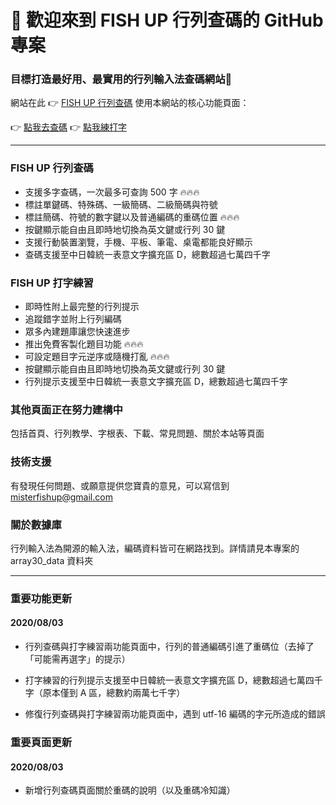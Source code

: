 # 🎉 歡迎來到 FISH UP 行列查碼的 GitHub 專案
### 目標打造最好用、最實用的行列輸入法查碼網站💪

網站在此 👉 <a href="https://array30.misterfishup.com/" target="_blank">FISH UP 行列查碼</a>
使用本網站的核心功能頁面：

👉 <a href="https://array30.misterfishup.com/dictionary.html" target="_blank">點我去查碼</a> 👉 <a href="https://array30.misterfishup.com/typing.html" target="_blank">點我練打字</a>

---

### FISH UP 行列查碼
- 支援多字查碼，一次最多可查詢 500 字 🔥🔥🔥
- 標註單鍵碼、特殊碼、一級簡碼、二級簡碼與符號
- 標註簡碼、符號的數字鍵以及普通編碼的重碼位置 🔥🔥🔥
- 按鍵顯示能自由且即時地切換為英文鍵或行列 30 鍵
- 支援行動裝置瀏覽，手機、平板、筆電、桌電都能良好顯示
- 查碼支援至中日韓統一表意文字擴充區 D，總數超過七萬四千字

### FISH UP 打字練習
- 即時性附上最完整的行列提示
- 追蹤錯字並附上行列編碼
- 眾多內建題庫讓您快速進步
- 推出免費客製化題目功能 🔥🔥🔥
- 可設定題目字元逆序或隨機打亂 🔥🔥🔥
- 按鍵顯示能自由且即時地切換為英文鍵或行列 30 鍵
- 行列提示支援至中日韓統一表意文字擴充區 D，總數超過七萬四千字

### 其他頁面正在努力建構中
包括首頁、行列教學、字根表、下載、常見問題、關於本站等頁面

### 技術支援
有發現任何問題、或願意提供您寶貴的意見，可以寫信到 misterfishup@gmail.com

### 關於數據庫
行列輸入法為開源的輸入法，編碼資料皆可在網路找到。詳情請見本專案的 array30_data 資料夾

---

### 重要功能更新
#### 2020/08/03
- 行列查碼與打字練習兩功能頁面中，行列的普通編碼引進了重碼位（去掉了「可能需再選字」的提示）

- 打字練習的行列提示支援至中日韓統一表意文字擴充區 D，總數超過七萬四千字（原本僅到 A 區，總數約兩萬七千字）
- 修復行列查碼與打字練習兩功能頁面中，遇到 utf-16 編碼的字元所造成的錯誤
### 重要頁面更新
#### 2020/08/03
- 新增行列查碼頁面關於重碼的說明（以及重碼冷知識）

